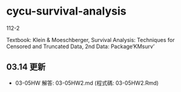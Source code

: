 # cycu-survival-analysis
112-2

Textbook: Klein & Moeschberger, Survival Analysis: Techniques for Censored and Truncated Data, 2nd
Data: Package‘KMsurv’

## 03.14 更新
* 03-05HW 解答: 03-05HW2.md (程式碼: 03-05HW2.Rmd)
  
